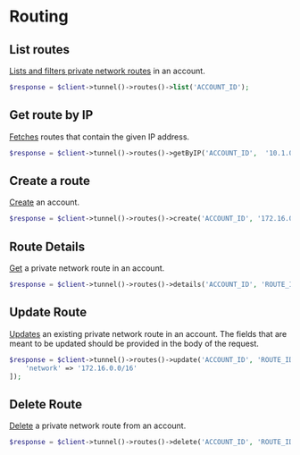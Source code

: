# Routing

## List routes

[Lists and filters private network routes](https://developers.cloudflare.com/api/operations/tunnel-route-list-tunnel-routes) in an account.

```php [php]
$response = $client->tunnel()->routes()->list('ACCOUNT_ID');
```

## Get route by IP

[Fetches](https://developers.cloudflare.com/api/operations/tunnel-route-get-tunnel-route-by-ip) routes that contain the given IP address.

```php [php]
$response = $client->tunnel()->routes()->getByIP('ACCOUNT_ID',  '10.1.0.137');
```

## Create a route

[Create](https://developers.cloudflare.com/api/operations/account-creation) an account.

```php [php]
$response = $client->tunnel()->routes()->create('ACCOUNT_ID', '172.16.0.0/16', 'f70ff985-a4ef-4643-bbbc-4a0ed4fc8415', 'Example comment for this route.');
```

## Route Details

[Get](https://developers.cloudflare.com/api/operations/tunnel-route-get-tunnel-route) a private network route in an account.

```php [php]
$response = $client->tunnel()->routes()->details('ACCOUNT_ID', 'ROUTE_ID');
```

## Update Route

[Updates](https://developers.cloudflare.com/api/operations/tunnel-route-update-a-tunnel-route) an existing private network route in an account. The fields that are meant to be updated should be provided in the body of the request.

```php [php]
$response = $client->tunnel()->routes()->update('ACCOUNT_ID', 'ROUTE_ID', [
    'network' => '172.16.0.0/16'
]);
```

## Delete Route

[Delete](https://developers.cloudflare.com/api/operations/tunnel-route-delete-a-tunnel-route) a private network route from an account.

```php [php]
$response = $client->tunnel()->routes()->delete('ACCOUNT_ID', 'ROUTE_ID');
```